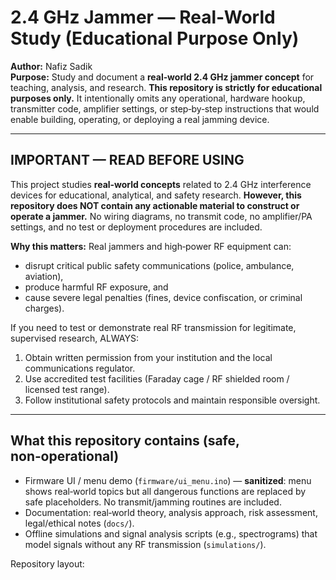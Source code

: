 # 2.4 GHz Jammer — Real‑World Study (Educational Purpose Only)

**Author:** Nafiz Sadik  
**Purpose:** Study and document a **real‑world 2.4 GHz jammer concept** for teaching, analysis, and research. **This repository is strictly for educational purposes only.** It intentionally omits any operational, hardware hookup, transmitter code, amplifier settings, or step‑by‑step instructions that would enable building, operating, or deploying a real jamming device.

---

## IMPORTANT — READ BEFORE USING

This project studies **real‑world concepts** related to 2.4 GHz interference devices for educational, analytical, and safety research. **However, this repository does NOT contain any actionable material to construct or operate a jammer.** No wiring diagrams, no transmit code, no amplifier/PA settings, and no test or deployment procedures are included.

**Why this matters:** Real jammers and high‑power RF equipment can:
- disrupt critical public safety communications (police, ambulance, aviation),  
- produce harmful RF exposure, and  
- cause severe legal penalties (fines, device confiscation, or criminal charges).

If you need to test or demonstrate real RF transmission for legitimate, supervised research, ALWAYS:
1. Obtain written permission from your institution and the local communications regulator.  
2. Use accredited test facilities (Faraday cage / RF shielded room / licensed test range).  
3. Follow institutional safety protocols and maintain responsible oversight.

---

## What this repository contains (safe, non‑operational)
- Firmware UI / menu demo (`firmware/ui_menu.ino`) — **sanitized**: menu shows real‑world topics but all dangerous functions are replaced by safe placeholders. No transmit/jamming routines are included.
- Documentation: real‑world theory, analysis approach, risk assessment, legal/ethical notes (`docs/`).
- Offline simulations and signal analysis scripts (e.g., spectrograms) that model signals without any RF transmission (`simulations/`).

Repository layout:
